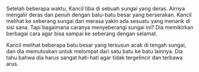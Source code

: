 Setelah beberapa waktu, Kancil tiba di sebuah sungai yang deras. Airnya mengalir deras dan penuh dengan batu-batu besar yang berserakan. Kancil melihat ke seberang sungai dan merasa yakin ada sesuatu yang menarik di sisi sana. Tapi bagaimana caranya menyeberangi sungai ini? Dia memikirkan berbagai cara agar bisa sampai ke seberang dengan selamat.

Kancil melihat beberapa batu besar yang tersusun acak di tengah sungai, dan dia memutuskan untuk melompat dari satu batu ke batu lainnya. Dia tahu bahwa dia harus sangat hati-hati agar tidak tergelincir dan terbawa arus.
